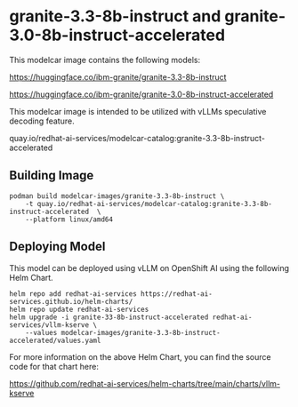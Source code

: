 # granite-3.3-8b-instruct and granite-3.0-8b-instruct-accelerated

This modelcar image contains the following models:

https://huggingface.co/ibm-granite/granite-3.3-8b-instruct

https://huggingface.co/ibm-granite/granite-3.0-8b-instruct-accelerated

This modelcar image is intended to be utilized with vLLMs speculative decoding feature.

quay.io/redhat-ai-services/modelcar-catalog:granite-3.3-8b-instruct-accelerated

## Building Image

```
podman build modelcar-images/granite-3.3-8b-instruct \
    -t quay.io/redhat-ai-services/modelcar-catalog:granite-3.3-8b-instruct-accelerated  \
    --platform linux/amd64
```

## Deploying Model

This model can be deployed using vLLM on OpenShift AI using the following Helm Chart.

```
helm repo add redhat-ai-services https://redhat-ai-services.github.io/helm-charts/
helm repo update redhat-ai-services
helm upgrade -i granite-33-8b-instruct-accelerated redhat-ai-services/vllm-kserve \
    --values modelcar-images/granite-3.3-8b-instruct-accelerated/values.yaml
```

For more information on the above Helm Chart, you can find the source code for that chart here:

https://github.com/redhat-ai-services/helm-charts/tree/main/charts/vllm-kserve
